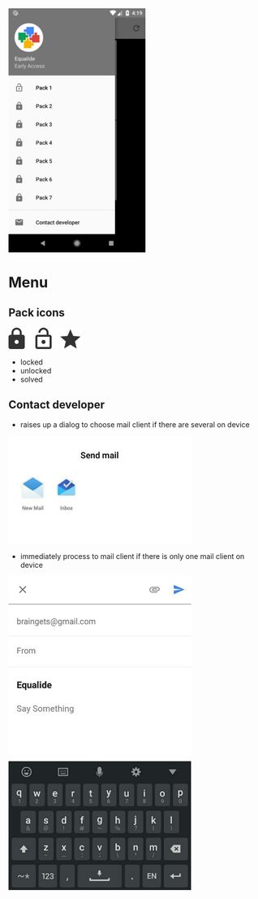 <img src="../img/nav.png" width="270px">

# Menu

## Pack icons

<img src="../img/nav%20icons.png">

- locked
- unlocked
- solved

## Contact developer

- raises up a dialog to choose mail client if there are several on device

<img src="../img/mail%20choose%20dialog.jpg" width="360px">

- immediately process to mail client if there is only one mail client on device

<img src="../img/mail.jpg" width="360px">

